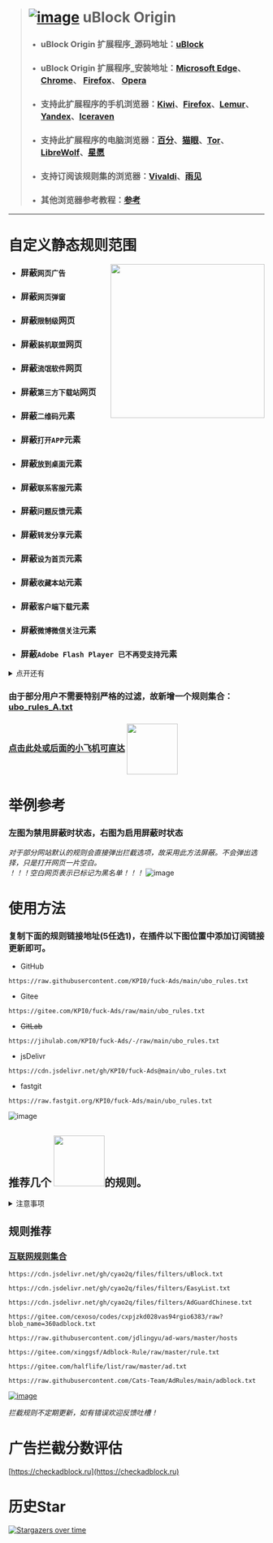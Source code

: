 > # [![image](https://s2.loli.net/2022/09/13/FrBnD6HZML2Ald5.png)](https://github.com/gorhill/uBlock/) uBlock Origin
> - ### uBlock Origin 扩展程序_源码地址：[uBlock](https://github.com/gorhill/uBlock/)
> - ### uBlock Origin 扩展程序_安装地址：[Microsoft Edge](https://microsoftedge.microsoft.com/addons/detail/ublock-origin/odfafepnkmbhccpbejgmiehpchacaeak/)、                      [Chrome](https://chrome.google.com/webstore/detail/ublock-origin/cjpalhdlnbpafiamejdnhcphjbkeiagm/)、                                                                             [Firefox](https://addons.mozilla.org/zh-CN/firefox/addon/ublock-origin/)、                                                                                                       [Opera](https://addons.opera.com/zh-cn/extensions/details/ublock/)
> - ### 支持此扩展程序的手机浏览器：[Kiwi](https://kiwibrowser.com/)、[Firefox](https://www.firefox.com.cn/)、[Lemur](https://lemurbrowser.com)、[Yandex](https://browser.yandex.com/)、[Iceraven](https://github.com/fork-maintainers/iceraven-browser)  
> - ### 支持此扩展程序的电脑浏览器：[百分](https://static.centbrowser.cn/win_beta/)、[猫眼](https://www.catsxp.com/)、[Tor](https://www.torproject.org/)、[LibreWolf](https://librewolf.net/)、[星愿](https://www.twinkstar.com/)
> - ### 支持订阅该规则集的浏览器：[Vivaldi](https://vivaldi.com/)、[雨见](https://club.yujianweb.cn/index.php/archives/13/)
> - ### 其他浏览器参考教程：[参考](https://www.crxsoso.com/webstore/detail/cjpalhdlnbpafiamejdnhcphjbkeiagm)

----

# 自定义静态规则范围
[<img align="right" src="https://s2.loli.net/2022/09/13/C8U7BS5IDtiXwVT.gif" width="303px" />](https://www.360.cn/)

 - ### 屏蔽`网页广告`
 - ### 屏蔽`网页弹窗`
 - ### 屏蔽`限制级`网页
 - ### 屏蔽`装机联盟`网页
 - ### 屏蔽`流氓软件`网页
 - ### 屏蔽`第三方下载站`网页
 - ### 屏蔽`二维码`元素
 - ### 屏蔽`打开APP`元素
 - ### 屏蔽`放到桌面`元素
 - ### 屏蔽`联系客服`元素
 - ### 屏蔽`问题反馈`元素
 - ### 屏蔽`转发分享`元素
 - ### 屏蔽`设为首页`元素
 - ### 屏蔽`收藏本站`元素
 - ### 屏蔽`客户端下载`元素
 - ### 屏蔽`微博微信关注`元素
 - ### 屏蔽`Adobe Flash Player 已不再受支持`元素


<details>
  <summary>点开还有</summary>
1、除以上列举的几点外还屏蔽了网页上某些不必要的元素，极大简化网站页面。<br>
2、某安全卫士调教一下就可以使用了，考虑到它某些方面比较强，暂未将它标记为流氓软件。
</details>



### 由于部分用户不需要特别严格的过滤，故新增一个规则集合：  [ubo_rules_A.txt](https://raw.githubusercontent.com/KPI0/fuck-Ads/main/A/ubo_rules_A.txt)
### [点击此处或后面的小飞机可直达](https://github.com/KPI0/fuck-Ads/tree/main/A) [<img align="center" src="https://s2.loli.net/2022/09/13/wuYZof2UEWxP3D8.gif" width="100px" />](https://github.com/KPI0/fuck-Ads/tree/main/A)

# 举例参考
### 左图为禁用屏蔽时状态，右图为启用屏蔽时状态
*对于部分网站默认的规则会直接弹出拦截选项，故采用此方法屏蔽。不会弹出选择，只是打开网页一片空白。*  
*！！！空白网页表示已标记为黑名单！！！*
![image](https://s2.loli.net/2022/09/13/HnipzaKsI7PbqAZ.png)
# 使用方法
### 复制下面的规则链接地址(5任选1)，在插件以下图位置中添加订阅链接更新即可。
- GitHub
```
https://raw.githubusercontent.com/KPI0/fuck-Ads/main/ubo_rules.txt
```
- Gitee
```
https://gitee.com/KPI0/fuck-Ads/raw/main/ubo_rules.txt
```
- ~~GitLab~~
```
https://jihulab.com/KPI0/fuck-Ads/-/raw/main/ubo_rules.txt
``` 
- jsDelivr
```
https://cdn.jsdelivr.net/gh/KPI0/fuck-Ads@main/ubo_rules.txt
``` 
- fastgit
```
https://raw.fastgit.org/KPI0/fuck-Ads/main/ubo_rules.txt
```

![image](https://s2.loli.net/2022/09/13/zkUPAvlYgNQLX28.png)


## 推荐几个 <img align="" src="https://pic.imgdb.cn/item/6320333e16f2c2beb1638ce3.png" width="100px" />的规则。

<details>
  <summary>注意事项</summary>
1、根据自己的需求合理添加规则，越多过滤效果也许会更好，但同时占用设备的资源也越多，会拖慢网页打开速度。<br>
2、建议使用插件默认勾选的就足够日常使用了，没有屏蔽掉的广告或碍眼的元素可以自己选择手动屏蔽。<br>
3、如果网页打开错误只需在该网站临时禁用再刷新网页即可正常访问。<br>
4、Beta为测试版，有较多误杀，不要使用。
</details>


## 规则推荐

### [互联网规则集合](https://filterlists.com/)
```
https://cdn.jsdelivr.net/gh/cyao2q/files/filters/uBlock.txt
```
```
https://cdn.jsdelivr.net/gh/cyao2q/files/filters/EasyList.txt
```
```
https://cdn.jsdelivr.net/gh/cyao2q/files/filters/AdGuardChinese.txt 
```
```
https://gitee.com/cexoso/codes/cxpjzkd028vas94rgio6383/raw?blob_name=360adblock.txt 
```
```
https://raw.githubusercontent.com/jdlingyu/ad-wars/master/hosts 
```
```
https://gitee.com/xinggsf/Adblock-Rule/raw/master/rule.txt
```
```
https://gitee.com/halflife/list/raw/master/ad.txt
```
```
https://raw.githubusercontent.com/Cats-Team/AdRules/main/adblock.txt
```

[![image](https://pic.imgdb.cn/item/6320333e16f2c2beb1638cbc.gif)](https://github.com/KPI0)

*拦截规则不定期更新，如有错误欢迎反馈吐槽！*

# 广告拦截分数评估
[https://checkadblock.ru](https://checkadblock.ru)

# 历史Star
[![Stargazers over time](https://starchart.cc/KPI0/fuck-Ads.svg)](https://starchart.cc/KPI0/fuck-Ads)
